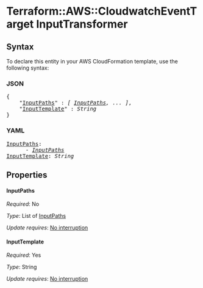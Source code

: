 # Terraform::AWS::CloudwatchEventTarget InputTransformer

## Syntax

To declare this entity in your AWS CloudFormation template, use the following syntax:

### JSON

<pre>
{
    "<a href="#inputpaths" title="InputPaths">InputPaths</a>" : <i>[ <a href="inputtransformer-inputpaths.md">InputPaths</a>, ... ]</i>,
    "<a href="#inputtemplate" title="InputTemplate">InputTemplate</a>" : <i>String</i>
}
</pre>

### YAML

<pre>
<a href="#inputpaths" title="InputPaths">InputPaths</a>: <i>
      - <a href="inputtransformer-inputpaths.md">InputPaths</a></i>
<a href="#inputtemplate" title="InputTemplate">InputTemplate</a>: <i>String</i>
</pre>

## Properties

#### InputPaths

_Required_: No

_Type_: List of <a href="inputtransformer-inputpaths.md">InputPaths</a>

_Update requires_: [No interruption](https://docs.aws.amazon.com/AWSCloudFormation/latest/UserGuide/using-cfn-updating-stacks-update-behaviors.html#update-no-interrupt)

#### InputTemplate

_Required_: Yes

_Type_: String

_Update requires_: [No interruption](https://docs.aws.amazon.com/AWSCloudFormation/latest/UserGuide/using-cfn-updating-stacks-update-behaviors.html#update-no-interrupt)

